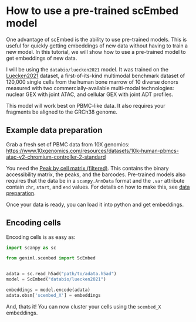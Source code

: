 # How to use a pre-trained scEmbed model
One advantage of scEmbed is the ability to use pre-trained models. This is useful for quickly getting embeddings of new data without having to train a new model. In this tutorial, we will show how to use a pre-trained model to get embeddings of new data.

I will be using the `databio/luecken2021` model. It was trained on the [Luecken2021](https://openreview.net/forum?id=gN35BGa1Rt) dataset, a first-of-its-kind multimodal benchmark dataset of 120,000 single cells from the human bone marrow of 10 diverse donors measured with two commercially-available multi-modal technologies: nuclear GEX with joint ATAC, and cellular GEX with joint ADT profiles.

This model will work best on PBMC-like data. It also requires your fragments be aligned to the GRCh38 genome.

## Example data preparation
Grab a fresh set of PBMC data from 10X genomics: https://www.10xgenomics.com/resources/datasets/10k-human-pbmcs-atac-v2-chromium-controller-2-standard

You need the [Peak by cell matrix (filtered)](https://cf.10xgenomics.com/samples/cell-atac/2.1.0/10k_pbmc_ATACv2_nextgem_Chromium_Controller/10k_pbmc_ATACv2_nextgem_Chromium_Controller_filtered_peak_bc_matrix.tar.gz). This  contains the binary accessibility matrix, the peaks, and the barcodes. Pre-trained models also requires that the data be in a `scanpy.AnnData` format and the `.var` attribute contain `chr`, `start`, and `end` values. For details on how to make this, see [data preparation](./train-scembed-model.md#data-preparation).

Once your data is ready, you can load it into python and get embeddings.

## Encoding cells

Encoding cells is as easy as:

```python
import scanpy as sc

from geniml.scembed import ScEmbed


adata = sc.read_h5ad("path/to/adata.h5ad")
model = ScEmbed("databio/luecken2021")

embeddings = model.encode(adata)
adata.obsm['scembed_X'] = embeddings
```

And, thats it! You can now cluster your cells using the `scembed_X` embeddings.